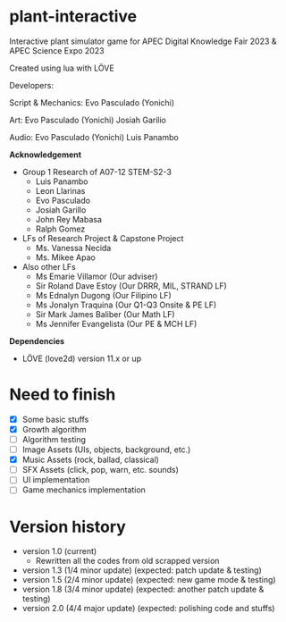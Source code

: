 # plant-interactive
Interactive plant simulator game for APEC Digital Knowledge Fair 2023 &amp; APEC Science Expo 2023

Created using lua with LÖVE

Developers:

Script & Mechanics:
Evo Pasculado (Yonichi)

Art:
Evo Pasculado (Yonichi)
Josiah Garilio

Audio:
Evo Pasculado (Yonichi)
Luis Panambo

**Acknowledgement**
* Group 1 Research of A07-12 STEM-S2-3
    - Luis Panambo
    - Leon Llarinas
    - Evo Pasculado
    - Josiah Garillo
    - John Rey Mabasa
    - Ralph Gomez
* LFs of Research Project & Capstone Project
    - Ms. Vanessa Necida
    - Ms. Mikee Apao
* Also other LFs
    - Ms Emarie Villamor (Our adviser)
    - Sir Roland Dave Estoy (Our DRRR, MIL, STRAND LF)
    - Ms Ednalyn Dugong (Our Filipino LF)
    - Ms Jonalyn Traquina (Our Q1-Q3 Onsite & PE LF)
    - Sir Mark James Baliber (Our Math LF)
    - Ms Jennifer Evangelista (Our PE & MCH LF)

**Dependencies**
* LÖVE (love2d) version 11.x or up

# Need to finish

- [x] Some basic stuffs
- [x] Growth algorithm
- [ ] Algorithm testing
- [ ] Image Assets (UIs, objects, background, etc.)
- [x] Music Assets (rock, ballad, classical)
- [ ] SFX Assets (click, pop, warn, etc. sounds)
- [ ] UI implementation
- [ ] Game mechanics implementation

# Version history
* version 1.0 (current)
    - Rewritten all the codes from old scrapped version
* version 1.3 (1/4 minor update) (expected: patch update & testing)
* version 1.5 (2/4 minor update) (expected: new game mode & testing)
* version 1.8 (3/4 minor update) (expected: another patch update & testing)
* version 2.0 (4/4 major update) (expected: polishing code and stuffs)